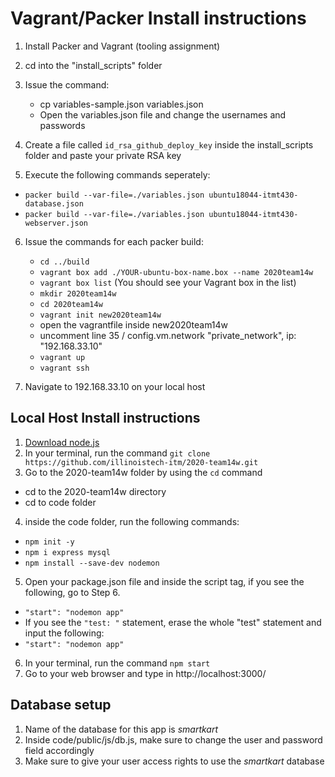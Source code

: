 # Vagrant/Packer Install instructions 

1. Install Packer and Vagrant (tooling assignment)
2. cd into the "install_scripts" folder
3. Issue the command:
    * cp variables-sample.json variables.json
    * Open the variables.json file and change the usernames and passwords 
4. Create a file called `id_rsa_github_deploy_key` inside the install_scripts folder and paste your private RSA key

5. Execute the following commands seperately: 
* `packer build --var-file=./variables.json ubuntu18044-itmt430-database.json`
* `packer build --var-file=./variables.json ubuntu18044-itmt430-webserver.json`

6. Issue the commands for each packer build:
    * `cd ../build`
    * `vagrant box add ./YOUR-ubuntu-box-name.box --name 2020team14w`
    * `vagrant box list` (You should see your Vagrant box in the list)
    * `mkdir 2020team14w`
    * `cd 2020team14w`
    * `vagrant init new2020team14w`
    * open the vagrantfile inside new2020team14w
    * uncomment line 35 / config.vm.network "private_network", ip: "192.168.33.10"
    * `vagrant up`
    * `vagrant ssh`

8. Navigate to 192.168.33.10 on your local host


## Local Host Install instructions

1. [Download node.js](https://nodejs.org/en/) 
2. In your terminal, run the command `git clone https://github.com/illinoistech-itm/2020-team14w.git`
3.  Go to the 2020-team14w folder by using the `cd` command
* cd to the 2020-team14w directory
* cd to code folder
4. inside the code folder, run the following commands:
* `npm init -y`
* `npm i express mysql`
* `npm install --save-dev nodemon` 

5. Open your package.json file and inside the script tag, if you see the following, go to Step 6.
* `"start": "nodemon app"`
* If you see the `"test: "` statement, erase the whole "test" statement and input the following:
* `"start": "nodemon app"`

6. In your terminal, run the command `npm start`
7. Go to your web browser and type in http://localhost:3000/

## Database setup

1. Name of the database for this app is *smartkart*
2. Inside code/public/js/db.js, make sure to change the user and password field accordingly
3. Make sure to give your user access rights to use the *smartkart* database
